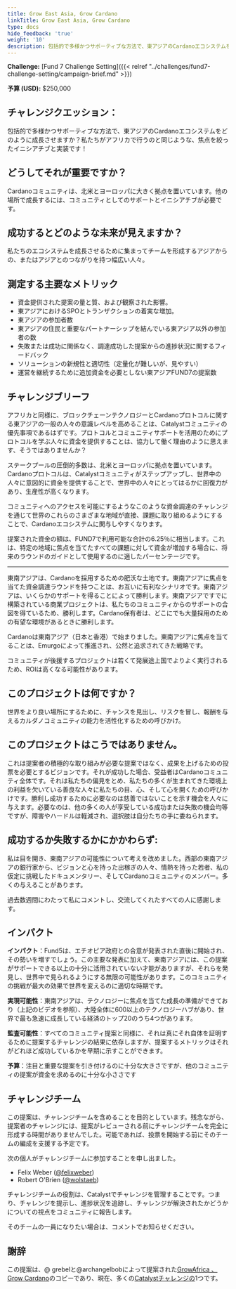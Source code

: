 ```yaml
---
title: Grow East Asia, Grow Cardano
linkTitle: Grow East Asia, Grow Cardano
type: docs
hide_feedback: 'true'
weight: '10'
description: 包括的で多様かつサポーティブな方法で、東アジアのCardanoエコシステムをどのように成長させますか？私たちがアフリカで行うのと同じような、焦点を絞ったイニシアチブと実装です！
---
```


**Challenge:** [Fund 7 Challenge Setting]({{&lt; relref "../challenges/fund7-challenge-setting/campaign-brief.md" &gt;}})

[](https://cardano.ideascale.com/a/dtd/Grow-Southeast-Asia-Grow-Cardano/367250-48088)

**予算 (USD):** $250,000

## チャレンジクエッション：

包括的で多様かつサポーティブな方法で、東アジアのCardanoエコシステムをどのように成長させますか？私たちがアフリカで行うのと同じような、焦点を絞ったイニシアチブと実装です！

## どうしてそれが重要ですか？

Cardanoコミュニティは、北米とヨーロッパに大きく拠点を置いています。他の場所で成長するには、コミュニティとしてのサポートとイニシアチブが必要です。

## 成功するとどのような未来が見えますか？

私たちのエコシステムを成長させるために集まってチームを形成するアジアからの、またはアジアとのつながりを持つ幅広い人々。

## 測定する主要なメトリック

- 資金提供された提案の量と質、および観察された影響。
- 東アジアにおけるSPOとトランザクションの着実な増加。
- 東アジアの参加者数
- 東アジアの住民と重要なパートナーシップを結んでいる東アジア以外の参加者の数
- 失敗または成功に関係なく、調達成功した提案からの進捗状況に関するフィードバック
- ソリューションの新規性と適切性（定量化が難しいが、見やすい）
- 運営を継続するために追加資金を必要としない東アジアFUND7の提案数

## チャレンジブリーフ

アフリカと同様に、ブロックチェーンテクノロジーとCardanoプロトコルに関する東アジアの一般の人々の意識レベルを高めることは、Catalystコミュニティの優先事項であるはずです。プロトコルとコミュニティサポートを活用のためにプロトコルを学ぶ人々に資金を提供することは、協力して働く理由のように思えます、そうではありませんか？

ステークプールの圧倒的多数は、北米とヨーロッパに拠点を置いています。Cardanoプロトコルは、Catalystコミュニティがステップアップし、世界中の人々に意図的に資金を提供することで、世界中の人々にとってはるかに回復力があり、生産性が高くなります。

コミュニティへのアクセスを可能にするようなこのような資金調達のチャレンジを通じて世界のこれらのさまざまな地域が直接、課題に取り組めるようにすることで、Cardanoエコシステムに関与しやすくなります。

提案された資金の額は、FUND7で利用可能な合計の6.25％に相当します。これは、特定の地域に焦点を当てたすべての課題に対して資金が増加する場合に、将来のラウンドのガイドとして使用するのに適したパーセンテージです。

---

東南アジアは、Cardanoを採用するための肥沃な土地です。東南アジアに焦点を当てた資金調達ラウンドを持つことは、お互いに有利なシナリオです。東南アジアは、いくらかのサポートを得ることによって勝利します。東南アジアですでに構築されている商業プロジェクトは、私たちのコミュニティからのサポートの合図を得ているため、勝利します。Cardano保有者は、どこにでも大量採用のための有望な環境があるときに勝利します。

Cardanoは東南アジア（日本と香港）で始まりました。東南アジアに焦点を当てることは、Emurgoによって推進され、公然と追求されてきた戦略です。

コミュニティが後援するプロジェクトは若くて発展途上国でよりよく実行されるため、ROIは高くなる可能性があります。

## このプロジェクトは何ですか？

世界をより良い場所にするために、チャンスを見出し、リスクを冒し、報酬を与えるカルダノコミュニティの能力を活性化するための呼びかけ。

## このプロジェクトはこうではありません。

これは提案者の積極的な取り組みが必要な提案ではなく、成果を上げるための投票を必要とするビジョンです。それが成功した場合、受益者はCardanoコミュニティ全体です。それは私たちの偏見をとめ、私たちの多くが生まれてきた環境上の利益を欠いている善良な人々に私たちの目、心、そして心を開くための呼びかけです。勝利し成功するために必要なのは慈善ではないことを示す機会を人々に与えます。必要なのは、他の多くの人が享受している成功または失敗の機会均等ですが、障害やハードルは軽減され、選択肢は自分たちの手に委ねられます。

## 成功するか失敗するかにかかわらず:

私は目を開き、東南アジアの可能性について考えを改めました。西部の東南アジアの銀行家から、ビジョンと心を持った出稼ぎの人々、情熱を持った若者、私の仮定に挑戦したドキュメンタリー、そしてCardanoコミュニティのメンバー。多くの与えることがあります。

過去数週間にわたって私にコメントし、交流してくれたすべての人に感謝します。

## インパクト

**インパクト**：Fund5は、エチオピア政府との合意が発表された直後に開始され、その勢いを増すでしょう。この主要な発表に加えて、東南アジアには、この提案がサポートできる以上の十分に活用されていない才能がありますが、それらを発見し、世界中で見られるようにする無限の可能性があります。このコミュニティの挑戦が最大の効果で世界を変えるのに適切な時期です。

**実現可能性**：東南アジアは、テクノロジーに焦点を当てた成長の準備ができており（上記のビデオを参照）、大陸全体に600以上のテクノロジーハブがあり、世界で最も急速に成長している経済のトップ20のうち4つがあります。

**監査可能性**：すべてのコミュニティ提案と同様に、それは真にそれ自体を証明するために提案するチャレンジの結果に依存しますが、提案するメトリックはそれがどれほど成功しているかを早期に示すことができます。

**予算**：注目と重要な提案を引き付けるのに十分な大きさですが、他のコミュニティの提案が資金を求めるのに十分な小ささです

## チャレンジチーム

この提案は、チャレンジチームを含めることを目的としています。残念ながら、提案者のチャレンジには、提案がレビューされる前にチャレンジチームを完全に形成する時間がありませんでした。可能であれば、投票を開始する前にそのチームの編成を支援する予定です。

次の個人がチャレンジチームに参加することを申し出ました。

- Felix Weber ([@felixweber](https://cardano.ideascale.com/a/pmd/3077912-48088?))
- Robert O'Brien ([@wolstaeb](https://cardano.ideascale.com/a/pmd/3056857-48088?))

チャレンジチームの役割は、Catalystでチャレンジを管理することです。つまり、チャレンジを提示し、進捗状況を追跡し、チャレンジが解決されたかどうかについての視点をコミュニティに報告します。

そのチームの一員になりたい場合は、コメントでお知らせください。

## 謝辞

この提案は、@ grebelと@archangelbobによって提案された[GrowAfrica 、Grow Cardano](https://cardano.ideascale.com/a/dtd/Grow-Africa-Grow-Cardano/333079-48088)のコピーであり、現在、多くの[Catalystチャレンジの](https://cardano.ideascale.com/a/campaign-home/26108)1つです。

